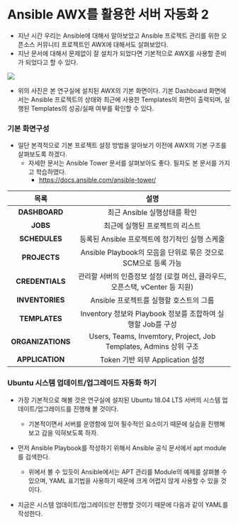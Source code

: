 # Ansible AWX를 활용한 서버 자동화 2 

* 지난 시간 우리는 Ansible에 대해서 알아보았고 Ansible 프로젝트 관리를 위한 오픈소스 커뮤니티 프로젝트인 AWX에 대해서도 살펴보았다.
* 지난 문서에 대해서 문제없이 잘 설치가 되었다면 기본적으로 AWX를 사용할 준비가 되었다고 할 수 있다.  



![](https://github.com/pandora0667/TILD/blob/master/screenshot/Ansible%20Server%20Automation-2/%EC%8A%A4%ED%81%AC%EB%A6%B0%EC%83%B7%202019-05-10%20%EC%98%A4%EC%A0%84%2011.00.35.png?raw=true)

* 위의 사진은 본 연구실에 설치된 AWX의 기본 화면이다. 기본 Dashboard 화면에서는 Ansible 프로젝트의 상태와 최근에 사용한 Templates의 화면이 출력되며, 실행된 Templates의 성공/실패 여부를 확인할 수 있다. 



### 기본 화면구성 

* 일단 본격적으로 기본 프로젝트 설정 방법을 알아보기 이전에 AWX의 기본 구조를 살펴보도록 하겠다. 
  * 자세한 문서는 Ansible Tower 문서를 살펴보아도 좋다. 필자도 본 문서를 가지고 학습하였다. 
    * https://docs.ansible.com/ansible-tower/

|       목록        |                             설명                             |
| :---------------: | :----------------------------------------------------------: |
|   **DASHBOARD**   |                 최근 Ansible 실행상태를 확인                 |
|     **JOBS**      |               최근에 실행된 프로젝트의 리스트                |
|   **SCHEDULES**   |        등록된 Ansible 프로젝트에 정기적인 실행 스케줄        |
|   **PROJECTS**    | Ansible Playbook의 모음을 단위로 묶은 것으로 SCM으로 등록 가능 |
|  **CREDENTIALS**  | 관리할 서버의 인증정보 설정 (로컬 머신, 클라우드, 오픈스택, vCenter 등 지원) |
|  **INVENTORIES**  |           Ansible 프로젝트를 실행할 호스트의 그룹            |
|   **TEMPLATES**   | Inventory 정보와 Playbook 정보를 조합하여 실행할 Job를 구성  |
| **ORGANIZATIONS** | Users, Teams, Invemtory, Project, Job Templates, Admins 상위 구조 |
|  **APPLICATION**  |               Token 기반 외부 Application 설정               |



### Ubuntu 시스템 업데이트/업그레이드 자동화 하기

* 가장 기본적으로 해볼 것은 연구실에 설치된 Ubuntu 18.04 LTS 서버의 시스템 업데이트/업그레이드를 진행해 볼 것이다. 
  * 기본적이면서 서버를 운영함에 있어 필수적인 요소이기 때문에 실습을 진행해 보고 감을 익혀보도록 하자. 

* 먼저 Ansible Playbook를 작성하기 위해서 Ansible 공식 문서에서 apt module를 검색한다. 

  

  * 위에서 볼 수 있듯이 Ansible에서는 APT 관리를 Module의 예제를 살펴볼 수 있으며, YAML 표기법을 사용하기 때문에 크게 어렵지 않게 사용할 수 있을 것이다. 

* 지금은 시스템 업데이트/업그레이드만 진행할 것이기 때문에 다음과 같이 YAML를 작성한다. 

  ```yaml
  
  ```

  























































